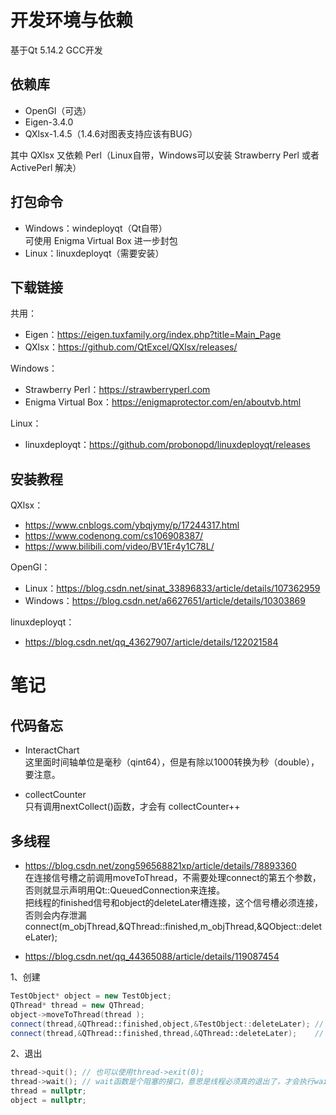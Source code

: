 # 开发环境与依赖

基于Qt 5.14.2 GCC开发  
## 依赖库
- OpenGl（可选）  
- Eigen-3.4.0
- QXlsx-1.4.5（1.4.6对图表支持应该有BUG）  

其中 QXlsx 又依赖 Perl（Linux自带，Windows可以安装 Strawberry Perl 或者 ActivePerl 解决） 

## 打包命令
- Windows：windeployqt（Qt自带）  
可使用 Enigma Virtual Box 进一步封包  
- Linux：linuxdeployqt（需要安装）  

## 下载链接
共用：  
- Eigen：https://eigen.tuxfamily.org/index.php?title=Main_Page  
- QXlsx：https://github.com/QtExcel/QXlsx/releases/

Windows：  
- Strawberry Perl：https://strawberryperl.com  
- Enigma Virtual Box：https://enigmaprotector.com/en/aboutvb.html

Linux：  
- linuxdeployqt：https://github.com/probonopd/linuxdeployqt/releases

## 安装教程

QXlsx：  
- https://www.cnblogs.com/ybqjymy/p/17244317.html
- https://www.codenong.com/cs106908387/
- https://www.bilibili.com/video/BV1Er4y1C78L/

OpenGl：  
- Linux：https://blog.csdn.net/sinat_33896833/article/details/107362959  
- Windows：https://blog.csdn.net/a6627651/article/details/10303869

linuxdeployqt：
- https://blog.csdn.net/qq_43627907/article/details/122021584

# 笔记

## 代码备忘

- InteractChart  
这里面时间轴单位是毫秒（qint64），但是有除以1000转换为秒（double），要注意。

- collectCounter  
  只有调用nextCollect()函数，才会有 collectCounter++

## 多线程

- https://blog.csdn.net/zong596568821xp/article/details/78893360  
在连接信号槽之前调用moveToThread，不需要处理connect的第五个参数，否则就显示声明用Qt::QueuedConnection来连接。  
把线程的finished信号和object的deleteLater槽连接，这个信号槽必须连接，否则会内存泄漏connect(m_objThread,&QThread::finished,m_objThread,&QObject::deleteLater);

- https://blog.csdn.net/qq_44365088/article/details/119087454

1、创建
```Cpp
TestObject* object = new TestObject;
QThread* thread = new QThread;
object->moveToThread(thread );
connect(thread,&QThread::finished,object,&TestObject::deleteLater);	// 退出后释放TestObject对象资源
connect(thread,&QThread::finished,thread,&QThread::deleteLater);	// 退出后释放QThread对象资源
```
2、退出
```Cpp
thread->quit();	// 也可以使用thread->exit(0);
thread->wait(); // wait函数是个阻塞的接口，意思是线程必须真的退出了，才会执行wait之后的语句，否则将会一直阻塞在这里，如果在界面上使用，需要保证线程中代码的合理性。
thread = nullptr;
object = nullptr;
```
